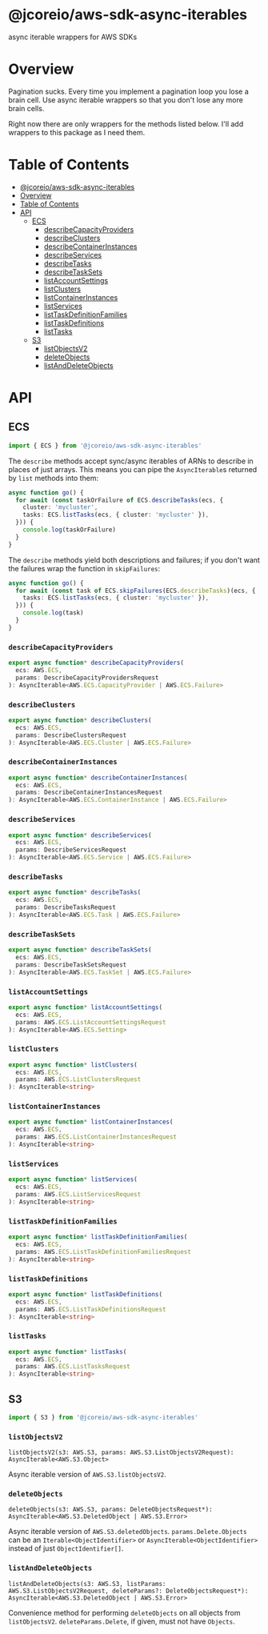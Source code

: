 # @jcoreio/aws-sdk-async-iterables

async iterable wrappers for AWS SDKs

# Overview

Pagination sucks. Every time you implement a pagination loop you lose a brain cell.
Use async iterable wrappers so that you don't lose any more brain cells.

Right now there are only wrappers for the methods listed below. I'll add wrappers to this package as I need them.

# Table of Contents

<!-- toc -->

- [@jcoreio/aws-sdk-async-iterables](#jcoreioaws-sdk-async-iterables)
- [Overview](#overview)
- [Table of Contents](#table-of-contents)
- [API](#api)
  - [ECS](#ecs)
    - [describeCapacityProviders](#describecapacityproviders)
    - [describeClusters](#describeclusters)
    - [describeContainerInstances](#describecontainerinstances)
    - [describeServices](#describeservices)
    - [describeTasks](#describetasks)
    - [describeTaskSets](#describetasksets)
    - [listAccountSettings](#listaccountsettings)
    - [listClusters](#listclusters)
    - [listContainerInstances](#listcontainerinstances)
    - [listServices](#listservices)
    - [listTaskDefinitionFamilies](#listtaskdefinitionfamilies)
    - [listTaskDefinitions](#listtaskdefinitions)
    - [listTasks](#listtasks)
  - [S3](#s3)
    - [listObjectsV2](#listobjectsv2)
    - [deleteObjects](#deleteobjects)
    - [listAndDeleteObjects](#listanddeleteobjects)

<!-- tocstop -->

# API

## ECS

```js
import { ECS } from '@jcoreio/aws-sdk-async-iterables'
```

The `describe` methods accept sync/async iterables of ARNs to describe
in places of just arrays. This means you can pipe the `AsyncIterable`s
returned by `list` methods into them:

```ts
async function go() {
  for await (const taskOrFailure of ECS.describeTasks(ecs, {
    cluster: 'mycluster',
    tasks: ECS.listTasks(ecs, { cluster: 'mycluster' }),
  })) {
    console.log(taskOrFailure)
  }
}
```

The `describe` methods yield both descriptions and failures; if
you don't want the failures wrap the function in `skipFailures`:

```ts
async function go() {
  for await (const task of ECS.skipFailures(ECS.describeTasks)(ecs, {
    tasks: ECS.listTasks(ecs, { cluster: 'mycluster' }),
  })) {
    console.log(task)
  }
}
```

### `describeCapacityProviders`

```ts
export async function* describeCapacityProviders(
  ecs: AWS.ECS,
  params: DescribeCapacityProvidersRequest
): AsyncIterable<AWS.ECS.CapacityProvider | AWS.ECS.Failure>
```

### `describeClusters`

```ts
export async function* describeClusters(
  ecs: AWS.ECS,
  params: DescribeClustersRequest
): AsyncIterable<AWS.ECS.Cluster | AWS.ECS.Failure>
```

### `describeContainerInstances`

```ts
export async function* describeContainerInstances(
  ecs: AWS.ECS,
  params: DescribeContainerInstancesRequest
): AsyncIterable<AWS.ECS.ContainerInstance | AWS.ECS.Failure>
```

### `describeServices`

```ts
export async function* describeServices(
  ecs: AWS.ECS,
  params: DescribeServicesRequest
): AsyncIterable<AWS.ECS.Service | AWS.ECS.Failure>
```

### `describeTasks`

```ts
export async function* describeTasks(
  ecs: AWS.ECS,
  params: DescribeTasksRequest
): AsyncIterable<AWS.ECS.Task | AWS.ECS.Failure>
```

### `describeTaskSets`

```ts
export async function* describeTaskSets(
  ecs: AWS.ECS,
  params: DescribeTaskSetsRequest
): AsyncIterable<AWS.ECS.TaskSet | AWS.ECS.Failure>
```

### `listAccountSettings`

```ts
export async function* listAccountSettings(
  ecs: AWS.ECS,
  params: AWS.ECS.ListAccountSettingsRequest
): AsyncIterable<AWS.ECS.Setting>
```

### `listClusters`

```ts
export async function* listClusters(
  ecs: AWS.ECS,
  params: AWS.ECS.ListClustersRequest
): AsyncIterable<string>
```

### `listContainerInstances`

```ts
export async function* listContainerInstances(
  ecs: AWS.ECS,
  params: AWS.ECS.ListContainerInstancesRequest
): AsyncIterable<string>
```

### `listServices`

```ts
export async function* listServices(
  ecs: AWS.ECS,
  params: AWS.ECS.ListServicesRequest
): AsyncIterable<string>
```

### `listTaskDefinitionFamilies`

```ts
export async function* listTaskDefinitionFamilies(
  ecs: AWS.ECS,
  params: AWS.ECS.ListTaskDefinitionFamiliesRequest
): AsyncIterable<string>
```

### `listTaskDefinitions`

```ts
export async function* listTaskDefinitions(
  ecs: AWS.ECS,
  params: AWS.ECS.ListTaskDefinitionsRequest
): AsyncIterable<string>
```

### `listTasks`

```ts
export async function* listTasks(
  ecs: AWS.ECS,
  params: AWS.ECS.ListTasksRequest
): AsyncIterable<string>
```

## S3

```js
import { S3 } from '@jcoreio/aws-sdk-async-iterables'
```

### `listObjectsV2`

`listObjectsV2(s3: AWS.S3, params: AWS.S3.ListObjectsV2Request): AsyncIterable<AWS.S3.Object>`

Async iterable version of `AWS.S3.listObjectsV2`.

### `deleteObjects`

`deleteObjects(s3: AWS.S3, params: DeleteObjectsRequest*): AsyncIterable<AWS.S3.DeletedObject | AWS.S3.Error>`

Async iterable version of `AWS.S3.deletedObjects`. `params.Delete.Objects` can be an `Iterable<ObjectIdentifier>` or `AsyncIterable<ObjectIdentifier>` instead
of just `ObjectIdentifier[]`.

### `listAndDeleteObjects`

`listAndDeleteObjects(s3: AWS.S3, listParams: AWS.S3.ListObjectsV2Request, deleteParams?: DeleteObjectsRequest*): AsyncIterable<AWS.S3.DeletedObject | AWS.S3.Error>`

Convenience method for performing `deleteObjects` on all objects from `listObjectsV2`.
`deleteParams.Delete`, if given, must not have `Objects`.
